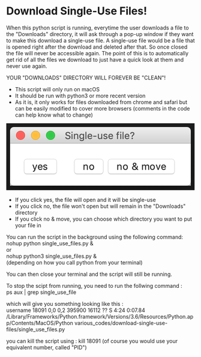 # Download Single-Use Files!

When this python script is running, everytime the user downloads a file to the "Downloads" directory, it will ask through a pop-up window if they want to make this download a single-use file. A single-use file would be a file that is opened right after the download and deleted after that. So once closed the file will never be accessible again. The point of this is to automatically get rid of all the files we download to just have a quick look at them and never use again.

YOUR "DOWNLOADS" DIRECTORY WILL FOREVER BE "CLEAN"!

 - This script will only run on macOS
 - It should be run with python3 or more recent version
 - As it is, it only works for files downloaded from chrome and safari but can be easily modified to cover more browsers (comments in the code can help know what to change)


![pop-up window that will appear when a file is downloaded](img/popup.png)

- If you click yes, the file will open and it will be single-use
- If you click no, the file won't open but will remain in the "Downloads" directory
- If you click no & move, you can choose which directory you want to put your file in

You can run the script in the background using the following command: <br/>
nohup python single_use_files.py & <br/>
or <br/>
nohup python3 single_use_files.py & <br/>
(depending on how you call python from your terminal)

You can then close your terminal and the script will still be running.

To stop the scipt from running, you need to run the follwing command : <br/>
ps aux | grep single_use_file

which will give you something looking like this : <br/>
username           18091   0,0  0,2   395900  16112   ??  S     4:24     0:07.84 /Library/Frameworks/Python.framework/Versions/3.6/Resources/Python.app/Contents/MacOS/Python various_codes/download-single-use-files/single_use_files.py

you can kill the script using : kill 18091 (of course you would use your equivalent number, called "PID")
